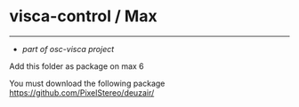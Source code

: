 # visca-control / Max
---
* *part of osc-visca project*

Add this folder as package on max 6

You must download the following package
https://github.com/PixelStereo/deuzair/